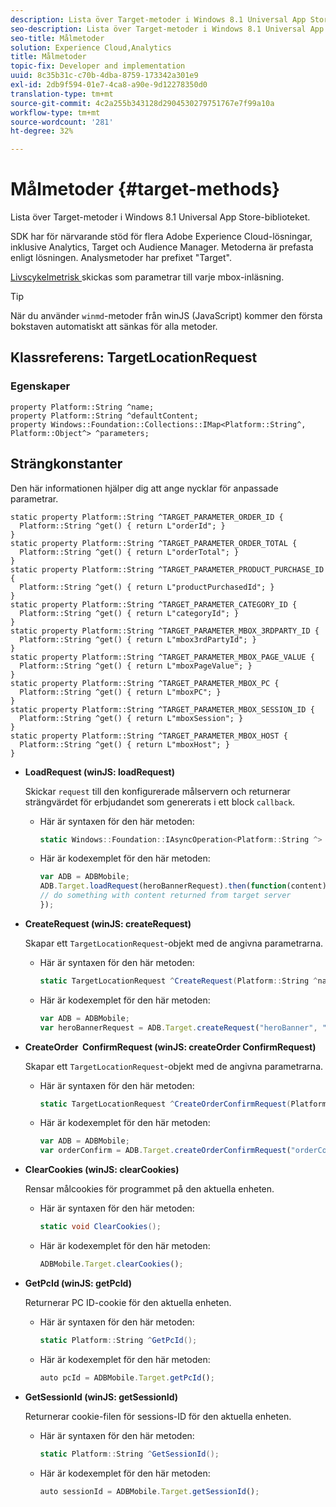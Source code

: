 ```yaml
---
description: Lista över Target-metoder i Windows 8.1 Universal App Store-biblioteket.
seo-description: Lista över Target-metoder i Windows 8.1 Universal App Store-biblioteket.
seo-title: Målmetoder
solution: Experience Cloud,Analytics
title: Målmetoder
topic-fix: Developer and implementation
uuid: 8c35b31c-c70b-4dba-8759-173342a301e9
exl-id: 2db9f594-01e7-4ca8-a90e-9d12278350d0
translation-type: tm+mt
source-git-commit: 4c2a255b343128d2904530279751767e7f99a10a
workflow-type: tm+mt
source-wordcount: '281'
ht-degree: 32%

---
```


# Målmetoder {#target-methods}

Lista över Target-metoder i Windows 8.1 Universal App Store-biblioteket.

SDK har för närvarande stöd för flera Adobe Experience Cloud-lösningar, inklusive Analytics, Target och Audience Manager. Metoderna är prefasta enligt lösningen. Analysmetoder har prefixet &quot;Target&quot;.

[Livscykelmetrisk ](/help/windows-appstore/metrics.md) skickas som parametrar till varje mbox-inläsning.

>[!TIP]
>
>När du använder `winmd`-metoder från winJS (JavaScript) kommer den första bokstaven automatiskt att sänkas för alla metoder.

## Klassreferens: TargetLocationRequest

### Egenskaper

```
property Platform::String ^name; 
property Platform::String ^defaultContent; 
property Windows::Foundation::Collections::IMap<Platform::String^, Platform::Object^> ^parameters;
```

## Strängkonstanter

Den här informationen hjälper dig att ange nycklar för anpassade parametrar.

```
static property Platform::String ^TARGET_PARAMETER_ORDER_ID { 
  Platform::String ^get() { return L"orderId"; } 
} 
static property Platform::String ^TARGET_PARAMETER_ORDER_TOTAL { 
  Platform::String ^get() { return L"orderTotal"; } 
} 
static property Platform::String ^TARGET_PARAMETER_PRODUCT_PURCHASE_ID { 
  Platform::String ^get() { return L"productPurchasedId"; } 
} 
static property Platform::String ^TARGET_PARAMETER_CATEGORY_ID { 
  Platform::String ^get() { return L"categoryId"; } 
} 
static property Platform::String ^TARGET_PARAMETER_MBOX_3RDPARTY_ID { 
  Platform::String ^get() { return L"mbox3rdPartyId"; } 
} 
static property Platform::String ^TARGET_PARAMETER_MBOX_PAGE_VALUE { 
  Platform::String ^get() { return L"mboxPageValue"; } 
} 
static property Platform::String ^TARGET_PARAMETER_MBOX_PC { 
  Platform::String ^get() { return L"mboxPC"; } 
} 
static property Platform::String ^TARGET_PARAMETER_MBOX_SESSION_ID { 
  Platform::String ^get() { return L"mboxSession"; } 
} 
static property Platform::String ^TARGET_PARAMETER_MBOX_HOST { 
  Platform::String ^get() { return L"mboxHost"; } 
}
```

* **LoadRequest (winJS: loadRequest)**

   Skickar `request` till den konfigurerade målservern och returnerar strängvärdet för erbjudandet som genererats i ett block `callback`.

   * Här är syntaxen för den här metoden:

      ```csharp
      static Windows::Foundation::IAsyncOperation<Platform::String ^> ^LoadRequest(TargetLocationRequest ^request);
      ```

   * Här är kodexemplet för den här metoden:

      ```js
      var ADB = ADBMobile; 
      ADB.Target.loadRequest(heroBannerRequest).then(function(content) { 
      // do something with content returned from target server 
      });
      ```

* **CreateRequest (winJS: createRequest)**

   Skapar ett `TargetLocationRequest`-objekt med de angivna parametrarna.

   * Här är syntaxen för den här metoden:

      ```csharp
      static TargetLocationRequest ^CreateRequest(Platform::String ^name, Platform::String ^defaultContent, Windows::Foundation::Collections::IMap<Platform::String^, Platform::Object^> ^parameters); 
      ```

   * Här är kodexemplet för den här metoden:

      ```js
      var ADB = ADBMobile; 
      var heroBannerRequest = ADB.Target.createRequest("heroBanner", "default.png", null); 
      ```

* **CreateOrder &#x200B; ConfirmRequest (winJS: createOrder &#x200B; ConfirmRequest)**

   Skapar ett `TargetLocationRequest`-objekt med de angivna parametrarna.

   * Här är syntaxen för den här metoden:

      ```csharp
      static TargetLocationRequest ^CreateOrderConfirmRequest(Platform::String ^name, Platform::String ^orderId, Platform::String ^orderTotal, Platform::String ^productPurchasedId, Windows::Foundation::Collections::IMap<Platform::String^, Platform::Object> ^parameters); 
      ```

   * Här är kodexemplet för den här metoden:

      ```js
      var ADB = ADBMobile; 
      var orderConfirm = ADB.Target.createOrderConfirmRequest("orderConfirm", "order", "47.88", "3722", null); 
      ```

* **ClearCookies (winJS: clearCookies)**

   Rensar målcookies för programmet på den aktuella enheten.

   * Här är syntaxen för den här metoden:

      ```csharp
      static void ClearCookies(); 
      ```

   * Här är kodexemplet för den här metoden:

      ```js
      ADBMobile.Target.clearCookies();
      ```

* **GetPcId (winJS: getPcId)**

   Returnerar PC ID-cookie för den aktuella enheten.

   * Här är syntaxen för den här metoden:

      ```csharp
      static Platform::String ^GetPcId();
      ```

   * Här är kodexemplet för den här metoden:

      ```js
      auto pcId = ADBMobile.Target.getPcId(); 
      ```

* **GetSessionId (winJS: getSessionId)**

   Returnerar cookie-filen för sessions-ID för den aktuella enheten.

   * Här är syntaxen för den här metoden:

      ```csharp
      static Platform::String ^GetSessionId(); 
      ```

   * Här är kodexemplet för den här metoden:

      ```js
      auto sessionId = ADBMobile.Target.getSessionId(); 
      ```
